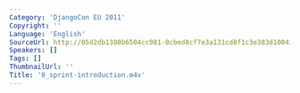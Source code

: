 ```yaml
---
Category: 'DjangoCon EU 2011'
Copyright: ''
Language: 'English'
SourceUrl: http://05d2db1380b6504cc981-8cbed8cf7e3a131cd8f1c3e383d10041.r93.cf2.rackcdn.com/djangocon-eu-2011/0_sprint-introduction.m4v
Speakers: []
Tags: []
ThumbnailUrl: ''
Title: '0_sprint-introduction.m4v'
---
```


